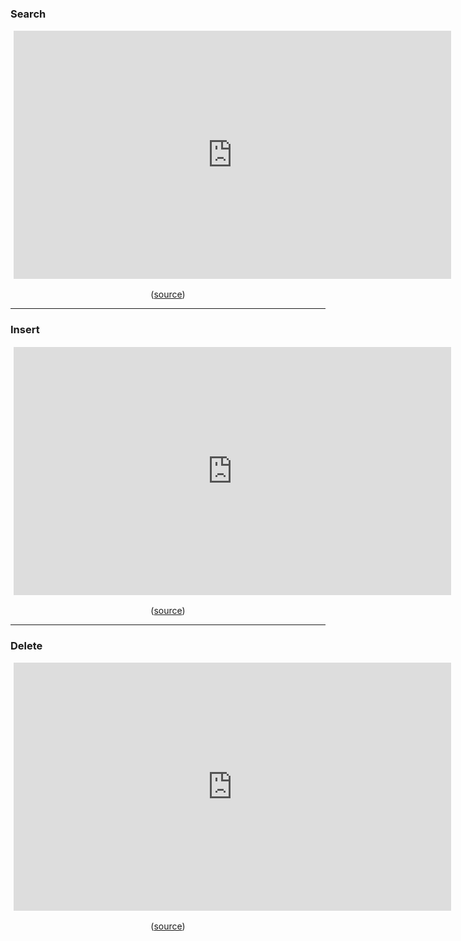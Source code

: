 <style>
    .googleSlideshow{
        position:relative;
        margin: 0 auto;
        display: block;
    }

    .googleSlideshow iframe {
        display:block;
    }

    h1 {
        text-align:center
    }
</style>

### Search

<p align="center">
<iframe src="https://docs.google.com/presentation/d/e/2PACX-1vQlXztXmf794-XWUAQcn7NTbRRo7bs5i8eY1p6Y0UTyyM9OyA3Uh8wUCcZegWl7nmEve75xH0SoIKr8/embed?start=false&loop=false&delayms=-1&rm=minimal" 
frameborder="0" width="710" height="400" allowfullscreen="true" mozallowfullscreen="true" webkitallowfullscreen="true" style="clip-path: inset(1.5px 5px 2.5px 5px);"></iframe>
</p>
<p align='center'>
(<a href='https://docs.google.com/presentation/d/1Uoxf3qhorZnc_WMfwNUcHrLcRqqtS74wgGzyXsSlaHg/edit?usp=sharing' target='_blank'>source</a>)
</p>

---

### Insert

<p align="center">
<iframe src="https://docs.google.com/presentation/d/e/2PACX-1vTdGV6fRsWrZCUwVH-p6GXrphwRskytv2ayGWdsuefcA77QNmqLrsUUWvIh-4SgwQEraEE7B4Dy2hgP/embed?start=false&loop=false&delayms=-1&rm=minimal" 
frameborder="0" width="710" height="400" allowfullscreen="true" mozallowfullscreen="true" webkitallowfullscreen="true" style="clip-path: inset(1.5px 5px 2.5px 5px);"></iframe>
</p>

<p align='center'>
(<a href='https://docs.google.com/presentation/d/1f4DVyIjPya0ghw_HS-34CKI0Nev4E3UcBjOEjvbKCVs/edit?usp=sharing' target='_blank'>source</a>)</p>

---

### Delete

<p align="center">
<iframe src="https://docs.google.com/presentation/d/e/2PACX-1vTdHorY2FyIoKZ0iamFWip9yDkaLSxt5YfiH4CwXWHm09oxsz-yqSg57Vcl99M_b49k2XY-2fiio70N/embed?start=false&loop=false&delayms=-1&rm=minimal" 
frameborder="0" width="710" height="400" allowfullscreen="true" mozallowfullscreen="true" webkitallowfullscreen="true" style="clip-path: inset(1.5px 5px 2.5px 5px);"></iframe>
</p>

<p align='center'>
(<a href='https://docs.google.com/presentation/d/154YaUfrkmtNcQsfqIzXE-_YD0PS0KeM_OFVvuspyMNE/edit?usp=sharing' target='_blank'>source</a>)
</p>
